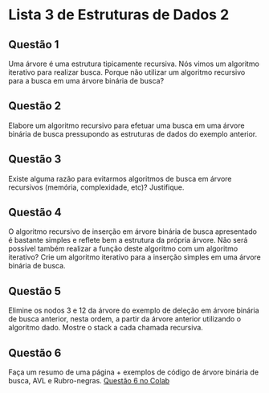 # Lista 3 de Estruturas de Dados 2

## Questão 1
Uma árvore é uma estrutura tipicamente recursiva. Nós vimos um algoritmo iterativo para realizar busca. Porque não utilizar um algoritmo recursivo para a busca em uma árvore binária de busca?

## Questão 2
Elabore um algoritmo recursivo para efetuar uma busca em uma árvore binária de busca pressupondo as estruturas de dados do exemplo anterior.

## Questão 3
Existe alguma razão para evitarmos algoritmos de busca em árvore recursivos (memória, complexidade, etc)? Justifique.

## Questão 4
O algoritmo recursivo de inserção em árvore binária de busca apresentado é bastante simples e reflete bem a estrutura da própria árvore. Não será possível também realizar a função deste algoritmo com um algoritmo iterativo? Crie um algoritmo iterativo para a inserção simples em uma árvore binária de busca.

## Questão 5
Elimine os nodos 3 e 12 da árvore do exemplo de deleção em árvore binária de busca anterior, nesta ordem, a partir da árvore anterior utilizando o algoritmo dado. Mostre o stack a cada chamada recursiva.

## Questão 6
Faça um resumo de uma página + exemplos de código de árvore binária de busca, AVL e Rubro-negras.
[Questão 6 no Colab](https://colab.research.google.com/drive/1JovvOPmCWzlDHyz1H3_OiNhXCjCyLw7k?usp=sharing)
